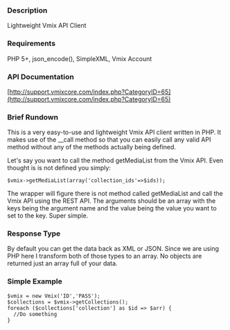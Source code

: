 ### Description
Lightweight Vmix API Client

### Requirements
PHP 5+, json_encode(), SimpleXML, Vmix Account

### API Documentation
[http://support.vmixcore.com/index.php?CategoryID=65](http://support.vmixcore.com/index.php?CategoryID=65)

### Brief Rundown
This is a very easy-to-use and lightweight Vmix API client written in PHP. It makes use of the __call method so that you can easily call any valid API method without any of the methods actually being defined.

Let's say you want to call the method getMediaList from the Vmix API. Even thought is is not defined you simply:

    $vmix->getMediaList(array('collection_ids'=>$ids));

The wrapper will figure there is not method called getMediaList and call the Vmix API using the REST API. The arguments should be an array with the keys being the argument name and the value being the value you want to set to the key. Super simple.

### Response Type
By default you can get the data back as XML or JSON. Since we are using PHP here I transform both of those types to an array. No objects are returned just an array full of your data.


### Simple Example
    $vmix = new Vmix('ID','PASS');
    $collections = $vmix->getCollections();
    foreach ($collections['collection'] as $id => $arr) {
      //Do something
    }
